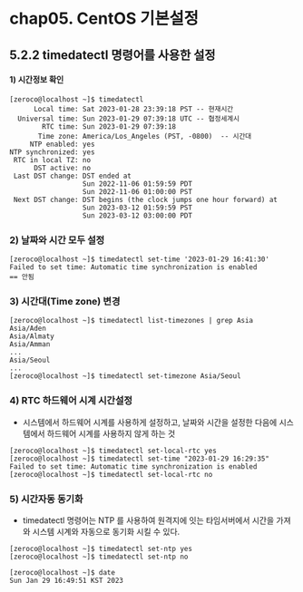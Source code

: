 # chap05. CentOS 기본설정

## 5.2.2 timedatectl 명령어를 사용한 설정
#### 1) 시간정보 확인

```shell
[zeroco@localhost ~]$ timedatectl
      Local time: Sat 2023-01-28 23:39:18 PST -- 현재시간
  Universal time: Sun 2023-01-29 07:39:18 UTC -- 협정세계시
        RTC time: Sun 2023-01-29 07:39:18
       Time zone: America/Los_Angeles (PST, -0800)  -- 시간대 
     NTP enabled: yes
NTP synchronized: yes
 RTC in local TZ: no
      DST active: no
 Last DST change: DST ended at
                  Sun 2022-11-06 01:59:59 PDT
                  Sun 2022-11-06 01:00:00 PST
 Next DST change: DST begins (the clock jumps one hour forward) at
                  Sun 2023-03-12 01:59:59 PST
                  Sun 2023-03-12 03:00:00 PDT
```
### 2) 날짜와 시간 모두 설정 
```shell
[zeroco@localhost ~]$ timedatectl set-time '2023-01-29 16:41:30'
Failed to set time: Automatic time synchronization is enabled
== 안됨
```

### 3) 시간대(Time zone) 변경
```shell
[zeroco@localhost ~]$ timedatectl list-timezones | grep Asia
Asia/Aden
Asia/Almaty
Asia/Amman
...
Asia/Seoul
...
[zeroco@localhost ~]$ timedatectl set-timezone Asia/Seoul

```
### 4) RTC 하드웨어 시계 시간설정
- 시스템에서 하드웨어 시계를 사용하게 설정하고, 날짜와 시간을 설정한 다음에 시스템에서 하드웨어 시계를 사용하지 않게 하는 것

```shell
[zeroco@localhost ~]$ timedatectl set-local-rtc yes
[zeroco@localhost ~]$ timedatectl set-time "2023-01-29 16:29:35"
Failed to set time: Automatic time synchronization is enabled
[zeroco@localhost ~]$ timedatectl set-local-rtc no
```

### 5) 시간자동 동기화
- timedatectl 명령어는 NTP 를 사용하여 원격지에 잇는 타임서버에서 시간을 가져와 시스템 시계와 자동으로 동기화 시킬 수 있다. 
 ```shell
[zeroco@localhost ~]$ timedatectl set-ntp yes
[zeroco@localhost ~]$ timedatectl set-ntp no

[zeroco@localhost ~]$ date
Sun Jan 29 16:49:51 KST 2023

```

